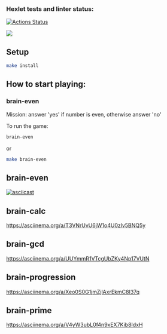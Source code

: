 ### Hexlet tests and linter status:


[![Actions Status](https://github.com/kaolin223/frontend-project-44/workflows/hexlet-check/badge.svg)](https://github.com/kaolin223/frontend-project-44/actions)

<a href="https://codeclimate.com/github/kaolin223/frontend-project-44/maintainability"><img src="https://api.codeclimate.com/v1/badges/01eb719acaab2cf1e46d/maintainability" /></a>

## Setup
```bash
make install
```

## How to start playing: 

### brain-even

Mission: answer 'yes' if number is even, otherwise answer 'no'

To run the game:
```bash
brain-even
```

or 
```bash
make brain-even
```

## brain-even
[![asciicast](https://asciinema.org/a/UjCXNwaQO8CeKVqcpmqGqde2Z.svg)](https://asciinema.org/a/UjCXNwaQO8CeKVqcpmqGqde2Z)

## brain-calc
https://asciinema.org/a/T3VNrUvU6jW1o4U0zlv5BNQ5y

## brain-gcd
https://asciinema.org/a/UUYmmR1VTcgUbZKy4Np17VUtN

## brain-progression
https://asciinema.org/a/Xeo0S0G1jmZjlAxrEkmC8I37q

## brain-prime
https://asciinema.org/a/V4yW3ubL0f4n9xEX7Kib8IdxH
